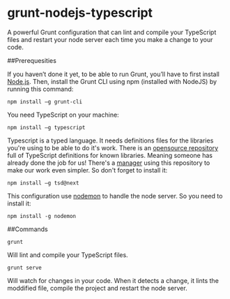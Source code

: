 # grunt-nodejs-typescript
A powerful Grunt configuration that can lint and compile your TypeScript files and restart your node server each time you make a change to your code.

##Prerequesities

If you haven’t done it yet, to be able to run Grunt, you’ll have to first install [Node.js](http://nodejs.org). Then, install the Grunt CLI using npm (installed with NodeJS) by running this command:
```
npm install –g grunt-cli
```

You need TypeScript on your machine:
```
npm install –g typescript
```

Typescript is a typed language. It needs definitions files for the libraries you're using to be able to do it's work. There is an [opensource repository](http://definitelytyped.org/) full of TypeScript definitions for known libraries. Meaning someone has already done the job for us!
There's a [manager]((http://www.tsdpm.com)) using this repository to make our work even simpler. So don't forget to install it:
```
npm install –g tsd@next
```

This configuration use [nodemon](https://github.com/remy/nodemon) to handle the node server. So you need to install it:
```
npm install -g nodemon
```

##Commands

```
grunt
```
Will lint and compile your TypeScript files.

```
grunt serve
```
Will watch for changes in your code. When it detects a change, it lints the moddified file, compile the project and restart the node server.
